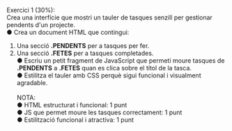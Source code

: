 Exercici 1 (30%):<br>
Crea una interfície que mostri un tauler de tasques senzill per gestionar pendents d'un projecte.<br>
●	Crea un document HTML que contingui:<br>
1.	Una secció <b>.PENDENTS</b> per a tasques per fer.<br>
2.	Una secció <b>.FETES</b> per a tasques completades.<br>
●	Escriu un petit fragment de JavaScript que permeti moure tasques de <b>.PENDENTS</b> a <b>.FETES</b> quan es clica sobre el títol de la tasca.<br>
●	Estilitza el tauler amb CSS perquè sigui funcional i visualment agradable.<br><br>
NOTA:<br>
●	HTML estructurat i funcional: 1 punt<br>
●	JS que permet moure les tasques correctament: 1 punt<br>
●	Estilització funcional i atractiva: 1 punt<br>
